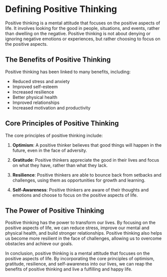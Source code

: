 Defining Positive Thinking
===========================================================

Positive thinking is a mental attitude that focuses on the positive aspects of life. It involves looking for the good in people, situations, and events, rather than dwelling on the negative. Positive thinking is not about denying or ignoring negative emotions or experiences, but rather choosing to focus on the positive aspects.

The Benefits of Positive Thinking
---------------------------------

Positive thinking has been linked to many benefits, including:

* Reduced stress and anxiety
* Improved self-esteem
* Increased resilience
* Better physical health
* Improved relationships
* Increased motivation and productivity

Core Principles of Positive Thinking
------------------------------------

The core principles of positive thinking include:

1. **Optimism**: A positive thinker believes that good things will happen in the future, even in the face of adversity.

2. **Gratitude**: Positive thinkers appreciate the good in their lives and focus on what they have, rather than what they lack.

3. **Resilience**: Positive thinkers are able to bounce back from setbacks and challenges, using them as opportunities for growth and learning.

4. **Self-Awareness**: Positive thinkers are aware of their thoughts and emotions and choose to focus on the positive aspects of life.

The Power of Positive Thinking
------------------------------

Positive thinking has the power to transform our lives. By focusing on the positive aspects of life, we can reduce stress, improve our mental and physical health, and build stronger relationships. Positive thinking also helps us become more resilient in the face of challenges, allowing us to overcome obstacles and achieve our goals.

In conclusion, positive thinking is a mental attitude that focuses on the positive aspects of life. By incorporating the core principles of optimism, gratitude, resilience, and self-awareness into our lives, we can reap the benefits of positive thinking and live a fulfilling and happy life.
